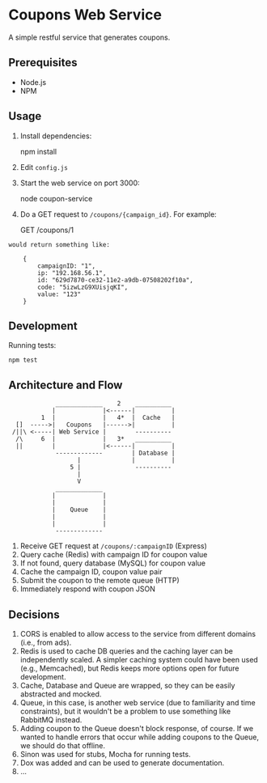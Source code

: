 Coupons Web Service
===================

A simple restful service that generates coupons.

## Prerequisites

  - Node.js
  - NPM

## Usage

  1. Install dependencies:

        npm install

  2. Edit `config.js`

  3. Start the web service on port 3000:

        node coupon-service

  4. Do a GET request to `/coupons/{campaign_id}`. For example:

        GET /coupons/1

    would return something like:

        {
            campaignID: "1",
            ip: "192.168.56.1",
            id: "629d7870-ce32-11e2-a9db-07508202f10a",
            code: "5izwLzG9XUisjqKI",
            value: "123"
        }

## Development

Running tests:
    
    npm test

## Architecture and Flow

                 _____________    2    __________
                |             |<------|          |
             1  |             |   4*  |  Cache   |
      []  ----->|   Coupons   |------>|          |
     /||\ <-----| Web Service |        ----------
      /\     6  |             |   3*   __________
      ||        |             |<------|          |
                 -------------        | Database |
                       |              |          |
                     5 |               ----------
                       |
                       V
                 _____________ 
                |             |
                |             |
                |    Queue    |
                |             |
                |             |
                 -------------

  1. Receive GET request at `/coupons/:campaignID` (Express)
  2. Query cache (Redis) with campaign ID for coupon value
  3. If not found, query database (MySQL) for coupon value
  4. Cache the campaign ID, coupon value pair
  5. Submit the coupon to the remote queue (HTTP)
  6. Immediately respond with coupon JSON

## Decisions

  1. CORS is enabled to allow access to the service from different domains (i.e., from ads).
  2. Redis is used to cache DB queries and the caching layer can be independently scaled. A simpler caching system could have been used (e.g., Memcached), but Redis keeps more options open for future development.
  3. Cache, Database and Queue are wrapped, so they can be easily abstracted and mocked.
  4. Queue, in this case, is another web service (due to familiarity and time constraints), but it wouldn't be a problem to use something like RabbitMQ instead.
  5. Adding coupon to the Queue doesn't block response, of course. If we wanted to handle errors that occur while adding coupons to the Queue, we should do that offline.
  6. Sinon was used for stubs, Mocha for running tests.
  7. Dox was added and can be used to generate documentation.
  8. ...

